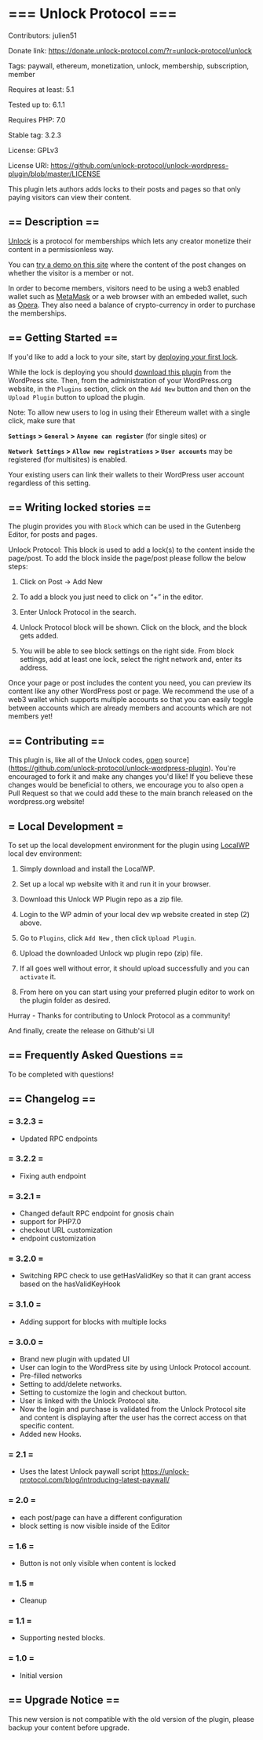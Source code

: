# === Unlock Protocol ===
Contributors: julien51

Donate link: https://donate.unlock-protocol.com/?r=unlock-protocol/unlock

Tags: paywall, ethereum, monetization, unlock, membership, subscription, member

Requires at least: 5.1

Tested up to: 6.1.1

Requires PHP: 7.0

Stable tag: 3.2.3

License: GPLv3

License URI: https://github.com/unlock-protocol/unlock-wordpress-plugin/blob/master/LICENSE

This plugin lets authors adds locks to their posts and pages so that only paying visitors can view their content.

## == Description ==

[Unlock](https://unlock-protocol.com/) is a protocol for memberships which lets any creator monetize their content in a permissionless way.

You can [try a demo on this site](https://wordpress-demo.unlock-protocol.com/) where the content of the post changes on whether the visitor is a member or not.

In order to become members, visitors need to be using a web3 enabled wallet such as [MetaMask](https://metamask.io/) or a web browser with an embeded wallet, such as [Opera](https://www.opera.com/crypto). They also need a balance of crypto-currency in order to purchase the memberships.

## == Getting Started ==

If you'd like to add a lock to your site, start by [deploying your first lock](https://docs.unlock-protocol.com/creators/deploying-lock).

While the lock is deploying you should [download this plugin](https://wordpress.org/plugins/unlock-protocol/) from the WordPress site. Then, from the administration of your WordPress.org website, in the `Plugins` section, click on the `Add New` button and then on the `Upload Plugin` button to upload the plugin.

Note: To allow new users to log in using their Ethereum wallet with a single click, make sure that

__`Settings` > `General` > `Anyone can register`__ (for single sites) or 

__`Network Settings` > `Allow new registrations` > `User accounts`__ may be registered (for multisites) is enabled. 

Your existing users can link their wallets to their WordPress user account regardless of this setting.

## == Writing locked stories ==

The plugin provides you with `Block` which can be used in the Gutenberg Editor, for posts and pages.

Unlock Protocol: This block is used to add a lock(s) to the content inside the page/post. To add the block inside the page/post please follow the below steps:

1. Click on Post -> Add New

2. To add a block you just need to click on “+” in the editor.

3. Enter Unlock Protocol in the search.

4. Unlock Protocol block will be shown. Click on the block, and the block gets added.

5. You will be able to see block settings on the right side. From block settings, add at least one lock, select the right network and, enter its address.

Once your page or post includes the content you need, you can preview its content like any other WordPress post or page. We recommend the use of a web3 wallet which supports multiple accounts so that you can easily toggle between accounts which are already members and accounts which are not members yet!

## == Contributing ==

This plugin is, like all of the Unlock codes, [open](https://github.com/unlock-protocol/unlock-wordpress-plugin) source](https://github.com/unlock-protocol/unlock-wordpress-plugin). You're encouraged to fork it and make any changes you'd like! If you believe these changes would be beneficial to others, we encourage you to also open a Pull Request so that we could add these to the main branch released on the wordpress.org website!

## = Local Development =

To set up the local development environment for the plugin using [LocalWP](https://localwp.com/) local dev environment:

1. Simply download and install the LocalWP.

2. Set up a local wp website with it and run it in your browser.

3. Download this Unlock WP Plugin repo as a zip file.

4. Login to the WP admin of your local dev wp website created in step (2) above.

5. Go to `Plugins`, click `Add New` , then click `Upload Plugin`.

6. Upload the downloaded Unlock wp plugin repo (zip) file.

7. If all goes well without error, it should upload successfully and you can `activate` it.

8. From here on you can start using your preferred plugin editor to work on the plugin folder as desired.

Hurray - Thanks for contributing to Unlock Protocol as a community!

And finally, create the release on Github'si UI


## == Frequently Asked Questions ==

To be completed with questions!

## == Changelog ==


### = 3.2.3 =

* Updated RPC endpoints


### = 3.2.2 =

* Fixing auth endpoint

### = 3.2.1 =

* Changed default RPC endpoint for gnosis chain
* support for PHP7.0
* checkout URL customization
* endpoint customization

### = 3.2.0 =

* Switching RPC check to use getHasValidKey so that it can grant access based on the hasValidKeyHook

### = 3.1.0 =
* Adding support for blocks with multiple locks

### = 3.0.0 =
* Brand new plugin with updated UI
* User can login to the WordPress site by using Unlock Protocol account.
* Pre-filled networks
* Setting to add/delete networks.
* Setting to customize the login and checkout button.
* User is linked with the Unlock Protocol site.
* Now the login and purchase is validated from the Unlock Protocol site and content is displaying after the user has the correct access on that specific content.
* Added new Hooks.

### = 2.1 =
* Uses the latest Unlock paywall script https://unlock-protocol.com/blog/introducing-latest-paywall/

### = 2.0 =
* each post/page can have a different configuration
* block setting is now visible inside of the Editor

### = 1.6 =
* Button is not only visible when content is locked

### = 1.5 =
* Cleanup

### = 1.1 =
* Supporting nested blocks.

### = 1.0 =
* Initial version

## == Upgrade Notice ==

This new version is not compatible with the old version of the plugin, please backup your content before upgrade.
